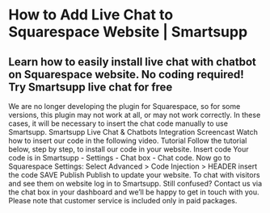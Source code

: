 # How to Add Live Chat to Squarespace Website | Smartsupp
## Learn how to easily install live chat with chatbot on Squarespace website. No coding required! Try Smartsupp live chat for free
We are no longer developing the plugin for Squarespace, so for some versions, this plugin may not work at all, or may not work correctly. In these cases, it will be necessary to insert the chat code manually to use Smartsupp.
Smartsupp Live Chat & Chatbots Integration
Screencast
Watch how to insert our code in the following video.
Tutorial
Follow the tutorial below, step by step, to install our code in your website.
Insert code
Your code is in Smartsupp - Settings - Chat box - Chat code.
Now go to Squarespace Settings:
Select Advanced > Code Injection > HEADER 
insert the code
SAVE
Publish
Publish to update your website.
To chat with visitors and see them on website log in to Smartsupp.
Still confused? Contact us via the chat box in your dashboard and we’ll be happy to get in touch with you. Please note that customer service is included only in paid packages.


